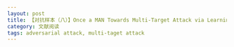 ```yaml
---
layout: post
title: 【对抗样本（八）】Once a MAN Towards Multi-Target Attack via Learning Multi-Target Adversarial Network Once
category: 文献阅读
tags: adversarial attack, multi-taget attack
---
```


